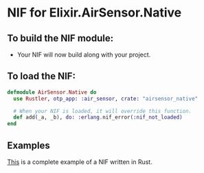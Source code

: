 # NIF for Elixir.AirSensor.Native

## To build the NIF module:

- Your NIF will now build along with your project.

## To load the NIF:

```elixir
defmodule AirSensor.Native do
  use Rustler, otp_app: :air_sensor, crate: "airsensor_native"

  # When your NIF is loaded, it will override this function.
  def add(_a, _b), do: :erlang.nif_error(:nif_not_loaded)
end
```

## Examples

[This](https://github.com/rusterlium/NifIo) is a complete example of a NIF written in Rust.
